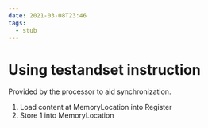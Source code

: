 ```yaml
---
date: 2021-03-08T23:46
tags: 
  - stub
---
```


# Using testandset instruction

Provided by the processor to aid synchronization.

1. Load content at MemoryLocation into Register
2. Store 1 into MemoryLocation

